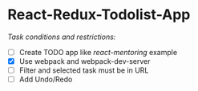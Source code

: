 React-Redux-Todolist-App
========================

*Task conditions and restrictions:*
- [ ] Create TODO app like _react-mentoring_ example
- [x] Use webpack and webpack-dev-server
- [ ] Filter and selected task must be in URL
- [ ] Add Undo/Redo
